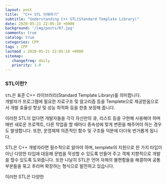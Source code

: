 ```yaml
---
layout: post
title:  "C++ STL 이해하기"
subtitle: "Understanding C++ STL(Standard Template Library)"
date: 2020-05-21 22:05:10 +0900
background: '/img/posts/07.jpg'
comments: true
catalog: true
categories: CPP
tags : CPP
lastmod : 2020-05-21 22:05:10 +0900
sitemap:
   changefreq: daily
   priority: 1.0
---
```


### STL이란?

`STL`은 표준 C++ 라이브러리(Standard Template Library)를 의미합니다.  
개발자가 프로그램에 필요한 자료구조 및 알고리즘 등을 Templete으로 제공받음으로서 개발 효율성 향상 및 성능 최적화 등을 한층 보장해 줍니다.  

이러한 STL이 없다면 개발자들을 각각 자신만의 큐, 리스트 등을 구현해 사용해야 하며 매번 새로운 프로젝트, 다른 작업을 할 때마다 종속성에 맞게 변환을 해주어야 하는 경우도 발생합니다. 또한, 운영체제 의존적인 함수 및 구조들 덕분에 더더욱 번거롭게 됩니다.

STL은 C++ 개발자라면 필수적으로 알아야 하며, templete의 지원으로 한 가지 타입이 아닌 다양한 타입에 대응해 문법을 작성할 수 있도록 만들어 주고 객체 지향적으로 개발을 할수 있도록 도와줍니다. 또한 나날히 STL은 언어 자체의 불편함들을 해결하며 공통부분들을 묶고 추리며 확장하는 형식으로 발전하고 있습니다.

이러한 STL은 다양한 

